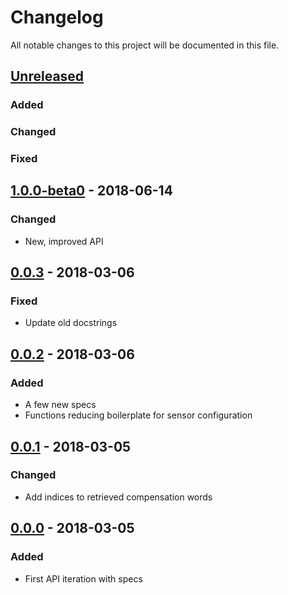 # Changelog

All notable changes to this project will be documented in this file.



## [Unreleased]

### Added

### Changed

### Fixed



## [1.0.0-beta0] - 2018-06-14

### Changed

- New, improved API



## [0.0.3] - 2018-03-06

### Fixed

- Update old docstrings



## [0.0.2] - 2018-03-06

### Added

- A few new specs
- Functions reducing boilerplate for sensor configuration



## [0.0.1] - 2018-03-05

### Changed

- Add indices to retrieved compensation words



## [0.0.0] - 2018-03-05

### Added

- First API iteration with specs



[Unreleased]: https://github.com/helins/linux.i2c.bme280.clj/compare/1.0.0-beta0...HEAD
[1.0.0-beta0]: https://github.com/helins/linux.i2c.bme280.clj/compare/0.0.3...1.0.0-beta0
[0.0.3]: https://github.com/helins/linux.i2c.bme280.clj/compare/0.0.2...0.0.3
[0.0.2]: https://github.com/helins/linux.i2c.bme280.clj/compare/0.0.1...0.0.2
[0.0.1]: https://github.com/helins/linux.i2c.bme280.clj/compare/0.0.0...0.0.1
[0.0.0]: https://github.com/helins/linux.i2c.bme280.clj/tree/0.0.0
